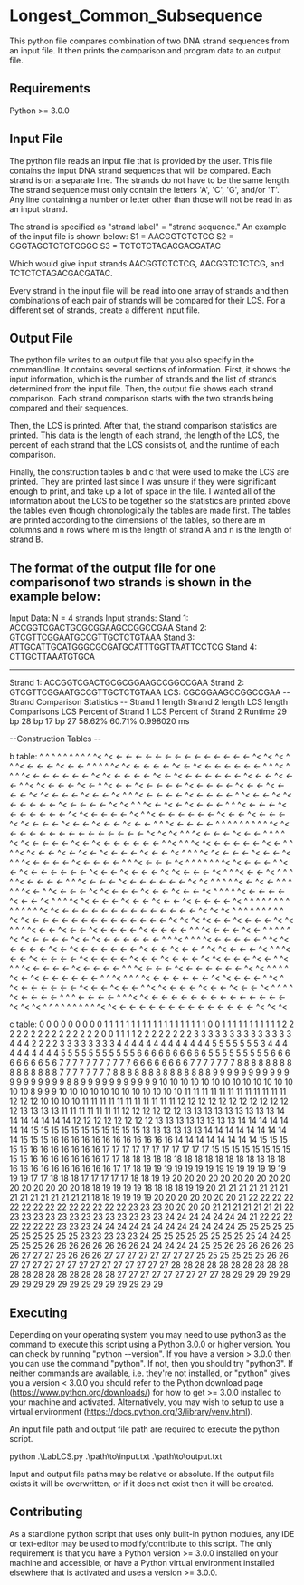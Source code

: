 # Longest_Common_Subsequence

This python file compares combination of two DNA strand sequences from an input file. It then prints the comparison and program data to an output file.

## Requirements

Python >= 3.0.0

## Input File

The python file reads an input file that is provided by the user. This file contains the input DNA strand sequences that will be compared. Each strand is on a separate line. The strands do not have to be the same length. The strand sequence must only contain the letters 'A', 'C', 'G', and/or 'T'. Any line containing a number or letter other than those will not be read in as an input strand. 

The strand is specified as "strand label" = "strand sequence."
An example of the input file is shown below:
S1 = AACGGTCTCTCG
S2 = GGGTAGCTCTCTCGGC
S3 = TCTCTCTAGACGACGATAC

Which would give input strands AACGGTCTCTCG, AACGGTCTCTCG, and TCTCTCTAGACGACGATAC.

Every strand in the input file will be read into one array of strands and then combinations of each pair of strands will be compared for their LCS. For a different set of strands, create a different input file. 

## Output File

The python file writes to an output file that you also specify in the commandline. It contains several sections of information. First, it shows the input information, which is the number of strands and the list of strands determined from the input file. Then, the output file shows each strand comparison. Each strand comparison starts with the two strands being compared and their sequences. 

Then, the LCS is printed. After that, the strand comparison statistics are printed. This data is the length of each strand, the length of the LCS, the percent of each strand that the LCS consists of, and the runtime of each comparison. 

Finally, the construction tables b and c that were used to make the LCS are printed. They are printed last since I was unsure if they were significant enough to print, and take up a lot of space in the file. I wanted all of the information about the LCS to be together so the statistics are printed above the tables even though chronologically the tables are made first. The tables are printed according to the dimensions of the tables, so there are m columns and n rows where m is the length of strand A and n is the length of strand B.

The format of the output file for one comparisonof two strands is shown in the example below:
---------------- 
Input Data:
N = 4 strands
Input strands:
Stand 1: ACCGGTCGACTGCGCGGAAGCCGGCCGAA
Stand 2: GTCGTTCGGAATGCCGTTGCTCTGTAAA
Stand 3: ATTGCATTGCATGGGCGCGATGCATTTGGTTAATTCCTCG
Stand 4: CTTGCTTAAATGTGCA

 --------------- 
Strand 1: 
ACCGGTCGACTGCGCGGAAGCCGGCCGAA
Strand 2: 
GTCGTTCGGAATGCCGTTGCTCTGTAAA
LCS: 
CGCGGAAGCCGGCCGAA
-- Strand Comparison Statistics -- 
Strand 1 length 	 Strand 2 length 	 LCS length 	 Comparisons 	 LCS Percent of Strand 1 	 LCS Percent of Strand 2 	 Runtime
 29 bp 		 28 bp 		 17 bp 		 27 			 58.62% 				 60.71% 				 0.998020 ms

--Construction Tables -- 

b table: 
	 ^ 	 ^ 	 ^ 	 ^ 	 ^ 	 ^ 	 ^ 	 ^ 	 ^ 	 ^<	 ^<	 <-	 <-	 <-	 <-	 <-	 <-	 <-	 <-	 <-	 <-	 <-	 <-	 <-	 <-	 ^<	 ^<	 ^<
	 ^ 	 ^ 	 ^<	 <-	 <-	 <-	 ^<	 <-	 <-	 ^ 	 ^ 	 ^ 	 ^ 	 ^<	 ^<	 <-	 <-	 <-	 <-	 ^<	 <-	 ^<	 <-	 <-	 <-	 <-	 <-	 <-
	 ^ 	 ^ 	 ^<	 ^ 	 ^ 	 ^ 	 ^<	 <-	 <-	 <-	 <-	 <-	 <-	 ^<	 ^<	 <-	 <-	 <-	 <-	 ^<	 <-	 ^<	 <-	 <-	 <-	 <-	 <-	 <-
	 ^<	 <-	 <-	 ^<	 <-	 <-	 ^ 	 ^<	 ^<	 <-	 <-	 <-	 ^<	 <-	 ^ 	 ^<	 <-	 <-	 ^<	 <-	 <-	 <-	 <-	 ^<	 <-	 <-	 <-	 <-
	 ^<	 <-	 <-	 ^<	 <-	 <-	 <-	 ^<	 ^<	 <-	 <-	 <-	 ^<	 <-	 <-	 ^<	 ^ 	 ^ 	 ^<	 <-	 <-	 <-	 <-	 ^<	 <-	 <-	 <-	 <-
	 ^ 	 ^<	 <-	 <-	 ^<	 ^<	 <-	 <-	 <-	 <-	 <-	 ^<	 <-	 <-	 <-	 <-	 ^<	 ^<	 ^ 	 ^ 	 ^<	 <-	 ^<	 <-	 ^<	 <-	 <-	 <-
	 ^ 	 ^ 	 ^<	 <-	 <-	 <-	 ^<	 <-	 <-	 <-	 <-	 <-	 <-	 ^<	 ^<	 <-	 <-	 <-	 <-	 ^<	 ^ 	 ^<	 <-	 <-	 <-	 <-	 <-	 <-
	 ^<	 <-	 <-	 ^<	 <-	 <-	 <-	 ^<	 ^<	 <-	 <-	 <-	 ^<	 <-	 <-	 ^<	 <-	 <-	 ^<	 <-	 <-	 ^ 	 ^ 	 ^<	 <-	 <-	 <-	 <-
	 ^ 	 ^ 	 ^ 	 ^ 	 ^ 	 ^ 	 ^ 	 ^ 	 ^ 	 ^<	 ^<	 <-	 <-	 <-	 <-	 <-	 <-	 <-	 <-	 <-	 <-	 <-	 <-	 <-	 <-	 ^<	 ^<	 ^<
	 ^ 	 ^ 	 ^<	 <-	 <-	 <-	 ^<	 <-	 <-	 ^ 	 ^ 	 ^ 	 ^ 	 ^<	 ^<	 <-	 <-	 <-	 <-	 ^<	 <-	 ^<	 <-	 <-	 <-	 <-	 <-	 <-
	 ^ 	 ^<	 ^ 	 ^ 	 ^<	 ^<	 <-	 <-	 <-	 <-	 <-	 ^<	 <-	 ^ 	 ^ 	 ^ 	 ^<	 ^<	 <-	 <-	 ^<	 <-	 ^<	 <-	 ^<	 <-	 <-	 <-
	 ^<	 <-	 <-	 ^<	 ^ 	 ^ 	 ^ 	 ^<	 ^<	 <-	 <-	 <-	 ^<	 <-	 <-	 ^<	 ^ 	 ^ 	 ^<	 <-	 <-	 <-	 <-	 ^<	 <-	 <-	 <-	 <-
	 ^ 	 ^ 	 ^<	 <-	 <-	 <-	 ^<	 ^ 	 ^ 	 ^ 	 ^ 	 ^ 	 ^ 	 ^<	 ^<	 <-	 <-	 <-	 ^ 	 ^<	 <-	 ^<	 <-	 <-	 <-	 <-	 <-	 <-
	 ^<	 <-	 <-	 ^<	 <-	 <-	 <-	 ^<	 ^<	 <-	 <-	 <-	 ^<	 ^ 	 ^ 	 ^<	 <-	 <-	 ^<	 ^ 	 ^ 	 ^ 	 ^ 	 ^<	 <-	 <-	 <-	 <-
	 ^ 	 ^ 	 ^<	 <-	 <-	 <-	 ^<	 <-	 <-	 <-	 <-	 <-	 <-	 ^<	 ^<	 ^ 	 ^ 	 ^ 	 ^ 	 ^<	 <-	 ^<	 <-	 ^ 	 ^ 	 ^ 	 ^ 	 ^ 
	 ^<	 <-	 ^ 	 ^<	 <-	 <-	 <-	 ^<	 ^<	 <-	 <-	 <-	 ^<	 <-	 <-	 ^<	 <-	 <-	 ^<	 ^ 	 ^ 	 ^ 	 ^ 	 ^<	 <-	 <-	 <-	 <-
	 ^<	 <-	 <-	 ^<	 ^ 	 ^ 	 ^ 	 ^<	 ^<	 <-	 <-	 <-	 ^<	 <-	 <-	 ^<	 <-	 <-	 ^<	 <-	 <-	 <-	 <-	 ^<	 ^ 	 ^ 	 ^ 	 ^ 
	 ^ 	 ^ 	 ^ 	 ^ 	 ^ 	 ^ 	 ^ 	 ^ 	 ^ 	 ^<	 ^<	 <-	 <-	 <-	 <-	 <-	 <-	 <-	 <-	 <-	 <-	 <-	 <-	 <-	 <-	 ^<	 ^<	 ^<
	 ^ 	 ^ 	 ^ 	 ^ 	 ^ 	 ^ 	 ^ 	 ^ 	 ^ 	 ^<	 ^<	 <-	 <-	 <-	 <-	 <-	 <-	 <-	 <-	 <-	 <-	 <-	 <-	 <-	 <-	 ^<	 ^<	 ^<
	 ^<	 <-	 <-	 ^<	 <-	 <-	 <-	 ^<	 ^<	 ^ 	 ^ 	 ^ 	 ^<	 <-	 <-	 ^<	 <-	 <-	 ^<	 <-	 <-	 <-	 <-	 ^<	 <-	 <-	 <-	 <-
	 ^ 	 ^ 	 ^<	 <-	 <-	 <-	 ^<	 <-	 ^ 	 ^ 	 ^ 	 ^ 	 ^ 	 ^<	 ^<	 <-	 <-	 <-	 <-	 ^<	 <-	 ^<	 <-	 <-	 <-	 <-	 <-	 <-
	 ^ 	 ^ 	 ^<	 ^ 	 ^ 	 ^ 	 ^<	 <-	 <-	 <-	 <-	 <-	 ^ 	 ^<	 ^<	 <-	 <-	 <-	 <-	 ^<	 <-	 ^<	 <-	 <-	 <-	 <-	 <-	 <-
	 ^<	 <-	 <-	 ^<	 <-	 <-	 ^ 	 ^<	 ^<	 <-	 <-	 <-	 ^<	 ^ 	 ^ 	 ^<	 <-	 <-	 ^<	 <-	 <-	 <-	 <-	 ^<	 <-	 <-	 <-	 <-
	 ^<	 <-	 <-	 ^<	 <-	 <-	 <-	 ^<	 ^<	 <-	 <-	 <-	 ^<	 <-	 ^ 	 ^<	 ^ 	 ^ 	 ^<	 <-	 <-	 <-	 <-	 ^<	 <-	 <-	 <-	 <-
	 ^ 	 ^ 	 ^<	 <-	 <-	 <-	 ^<	 <-	 <-	 <-	 <-	 <-	 <-	 ^<	 ^<	 ^ 	 ^ 	 ^ 	 ^ 	 ^<	 <-	 ^<	 <-	 <-	 <-	 <-	 <-	 <-
	 ^ 	 ^ 	 ^<	 ^ 	 ^ 	 ^ 	 ^<	 <-	 <-	 <-	 <-	 <-	 <-	 ^<	 ^<	 <-	 <-	 <-	 ^ 	 ^<	 ^ 	 ^<	 <-	 <-	 <-	 <-	 <-	 <-
	 ^<	 <-	 <-	 ^<	 <-	 <-	 ^ 	 ^<	 ^<	 <-	 <-	 <-	 ^<	 <-	 <-	 ^<	 <-	 <-	 ^<	 ^ 	 ^ 	 ^ 	 ^ 	 ^<	 <-	 <-	 <-	 <-
	 ^ 	 ^ 	 ^ 	 <-	 <-	 <-	 <-	 ^ 	 ^ 	 ^<	 ^<	 <-	 <-	 <-	 <-	 <-	 <-	 <-	 <-	 <-	 <-	 <-	 <-	 <-	 <-	 ^<	 ^<	 ^<
	 ^ 	 ^ 	 ^ 	 ^ 	 ^ 	 ^ 	 ^ 	 ^ 	 ^ 	 ^<	 ^<	 <-	 <-	 <-	 <-	 <-	 <-	 <-	 <-	 <-	 <-	 <-	 <-	 <-	 <-	 ^<	 ^<	 ^<

c table: 
	 0	 0	 0	 0	 0	 0	 0	 0	 0	 1	 1	 1	 1	 1	 1	 1	 1	 1	 1	 1	 1	 1	 1	 1	 1	 1	 1	 1
	 0	 0	 1	 1	 1	 1	 1	 1	 1	 1	 1	 1	 1	 2	 2	 2	 2	 2	 2	 2	 2	 2	 2	 2	 2	 2	 2	 2
	 0	 0	 1	 1	 1	 1	 2	 2	 2	 2	 2	 2	 2	 2	 3	 3	 3	 3	 3	 3	 3	 3	 3	 3	 3	 3	 3	 3
	 4	 4	 4	 2	 2	 2	 2	 3	 3	 3	 3	 3	 3	 3	 3	 4	 4	 4	 4	 4	 4	 4	 4	 4	 4	 4	 4	 4
	 5	 5	 5	 5	 5	 5	 5	 3	 4	 4	 4	 4	 4	 4	 4	 4	 4	 4	 5	 5	 5	 5	 5	 5	 5	 5	 5	 5
	 5	 6	 6	 6	 6	 6	 6	 6	 6	 6	 6	 5	 5	 5	 5	 5	 5	 5	 5	 5	 6	 6	 6	 6	 6	 6	 6	 6
	 5	 6	 7	 7	 7	 7	 7	 7	 7	 7	 7	 7	 7	 6	 6	 6	 6	 6	 6	 6	 6	 7	 7	 7	 7	 7	 7	 7
	 8	 8	 8	 8	 8	 8	 8	 8	 8	 8	 8	 8	 8	 8	 8	 7	 7	 7	 7	 7	 7	 7	 7	 8	 8	 8	 8	 8
	 8	 8	 8	 8	 8	 8	 8	 8	 8	 9	 9	 9	 9	 9	 9	 9	 9	 9	 9	 9	 9	 9	 9	 9	 9	 9	 9	 9
	 8	 8	 9	 9	 9	 9	 9	 9	 9	 9	 9	 9	 9	 10	 10	 10	 10	 10	 10	 10	 10	 10	 10	 10	 10	 10	 10	 10
	 8	 9	 9	 9	 10	 10	 10	 10	 10	 10	 10	 10	 10	 10	 10	 10	 11	 11	 11	 11	 11	 11	 11	 11	 11	 11	 11	 11
	 12	 12	 12	 10	 10	 10	 10	 11	 11	 11	 11	 11	 11	 11	 11	 11	 11	 11	 12	 12	 12	 12	 12	 12	 12	 12	 12	 12
	 12	 12	 13	 13	 13	 13	 11	 11	 11	 11	 11	 11	 11	 12	 12	 12	 12	 12	 12	 13	 13	 13	 13	 13	 13	 13	 13	 13
	 14	 14	 14	 14	 14	 14	 14	 12	 12	 12	 12	 12	 12	 12	 12	 13	 13	 13	 13	 13	 13	 13	 13	 14	 14	 14	 14	 14
	 14	 14	 15	 15	 15	 15	 15	 15	 15	 15	 15	 15	 15	 13	 13	 13	 13	 13	 13	 14	 14	 14	 14	 14	 14	 14	 14	 14
	 15	 15	 15	 16	 16	 16	 16	 16	 16	 16	 16	 16	 16	 16	 16	 14	 14	 14	 14	 14	 14	 14	 14	 15	 15	 15	 15	 15
	 16	 16	 16	 16	 16	 16	 16	 17	 17	 17	 17	 17	 17	 17	 17	 17	 17	 17	 15	 15	 15	 15	 15	 15	 15	 15	 15	 15
	 16	 16	 16	 16	 16	 16	 16	 17	 17	 18	 18	 18	 18	 18	 18	 18	 18	 18	 18	 18	 18	 18	 18	 18	 18	 16	 16	 16
	 16	 16	 16	 16	 16	 16	 16	 17	 17	 18	 19	 19	 19	 19	 19	 19	 19	 19	 19	 19	 19	 19	 19	 19	 19	 19	 17	 17
	 18	 18	 18	 17	 17	 17	 17	 17	 18	 18	 19	 19	 20	 20	 20	 20	 20	 20	 20	 20	 20	 20	 20	 20	 20	 20	 20	 20
	 18	 18	 19	 19	 19	 19	 18	 18	 18	 18	 19	 19	 20	 21	 21	 21	 21	 21	 21	 21	 21	 21	 21	 21	 21	 21	 21	 21
	 18	 18	 19	 19	 19	 19	 20	 20	 20	 20	 20	 20	 20	 21	 22	 22	 22	 22	 22	 22	 22	 22	 22	 22	 22	 22	 22	 22
	 23	 23	 23	 20	 20	 20	 20	 21	 21	 21	 21	 21	 21	 21	 22	 23	 23	 23	 23	 23	 23	 23	 23	 23	 23	 23	 23	 23
	 24	 24	 24	 24	 24	 24	 24	 21	 22	 22	 22	 22	 22	 22	 22	 23	 23	 23	 24	 24	 24	 24	 24	 24	 24	 24	 24	 24
	 24	 24	 25	 25	 25	 25	 25	 25	 25	 25	 25	 25	 25	 23	 23	 23	 23	 23	 24	 25	 25	 25	 25	 25	 25	 25	 25	 25
	 24	 24	 25	 25	 25	 25	 26	 26	 26	 26	 26	 26	 26	 26	 24	 24	 24	 24	 24	 25	 25	 26	 26	 26	 26	 26	 26	 26
	 27	 27	 27	 26	 26	 26	 26	 27	 27	 27	 27	 27	 27	 27	 27	 25	 25	 25	 25	 25	 25	 26	 26	 27	 27	 27	 27	 27
	 27	 27	 27	 27	 27	 27	 27	 27	 27	 28	 28	 28	 28	 28	 28	 28	 28	 28	 28	 28	 28	 28	 28	 28	 28	 28	 28	 28
	 27	 27	 27	 27	 27	 27	 27	 27	 27	 28	 29	 29	 29	 29	 29	 29	 29	 29	 29	 29	 29	 29	 29	 29	 29	 29	 29	 29

## Executing

Depending on your operating system you may need to use python3 as the command to execute this script using a Python 3.0.0 or higher version. You can check by running "python --version". If you have a version > 3.0.0 then you can use the command "python". If not, then you should try "python3". If neither commands are available, i.e. they're not installed, or "python" gives you a version < 3.0.0 you should refer to the Python download page (https://www.python.org/downloads/) for how to get >= 3.0.0 installed to your machine and activated. Alternatively, you may wish to setup to use a virtual environment (https://docs.python.org/3/library/venv.html).

An input file path and output file path are required to execute the python script.

python .\LabLCS.py .\path\to\input.txt .\path\to\output.txt

Input and output file paths may be relative or absolute. If the output file exists it will be overwritten, or if it does not exist then it will be created.

## Contributing

As a standlone python script that uses only built-in python modules, any IDE or text-editor may be used to modify/contribute to this script. The only requirement is that you have a Python version >= 3.0.0 installed on your machine and accessible, or have a Python virtual environment installed elsewhere that is activated and uses a version >= 3.0.0.
